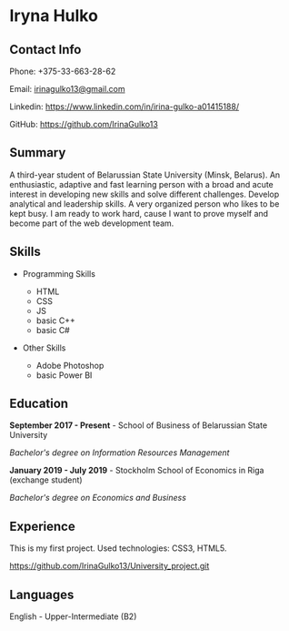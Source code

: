 # Iryna Hulko


## Contact Info

Phone: +375-33-663-28-62

Email: irinagulko13@gmail.com

Linkedin: https://www.linkedin.com/in/irina-gulko-a01415188/

GitHub: https://github.com/IrinaGulko13


## Summary

A third-year student of Belarussian State University (Minsk, Belarus). An enthusiastic, adaptive and fast learning person with a broad and acute interest in developing new skills and solve different challenges. Develop analytical and leadership skills. A very organized person who likes to be kept busy. I am ready to work hard, cause I want to prove myself and become part of the web development team.

## Skills 

* Programming Skills
    * HTML
    * CSS
    * JS
    * basic C++
    * basic C#

* Other Skills
    * Adobe Photoshop
    * basic Power BI

## Education 

**September 2017 - Present** - School of Business of Belarussian State University

*Bachelor's degree on Information Resources Management*

**January 2019 - July 2019** - Stockholm School of Economics in Riga (exchange student)

*Bachelor's degree on Economics and Business*

## Experience

This is my first project. Used technologies: CSS3, HTML5.

https://github.com/IrinaGulko13/University_project.git


## Languages 

English - Upper-Intermediate (B2)


